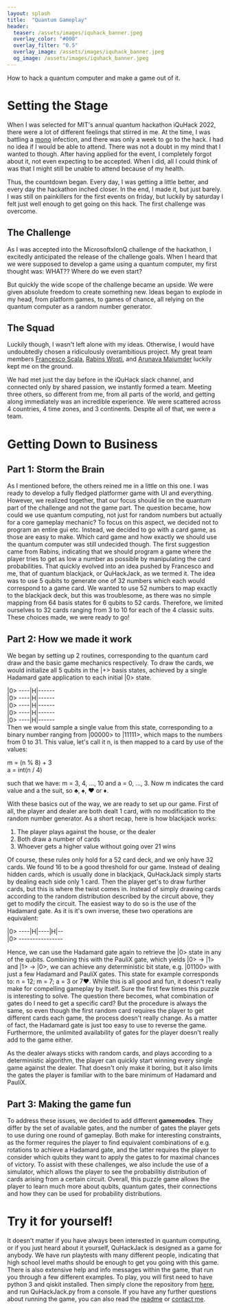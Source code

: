 ```yaml
---
layout: splash
title:  "Quantum Gameplay"
header:
  teaser: /assets/images/iquhack_banner.jpeg
  overlay_color: "#000"
  overlay_filter: "0.5"
  overlay_image: /assets/images/iquhack_banner.jpeg
  og_image: /assets/images/iquhack_banner.jpeg
---
```

How to hack a quantum computer and make a game out of it.

# Setting the Stage
When I was selected for MIT's annual quantum hackathon iQuHack 2022,
there were a lot of different feelings that stirred in me. At the time,
I was battling a [mono](https://en.wikipedia.org/wiki/Infectious_mononucleosis)
infection, and there was only a week to go to the hack. I had no idea if
I would be able to attend. There was not a doubt in my mind that I wanted
to though. After having applied for the event, I completely forgot about
it, not even expecting to be accepted. When I did, all I could think of
was that I might still be unable to attend because of my health.

Thus, the countdown began. Every day, I was getting a little better, and
every day the hackathon inched closer. In the end, I made it, but just barely.
I was still on painkillers for the first events on friday, but luckily by saturday
I felt just well enough to get going on this hack. The first challenge was overcome.
## The Challenge
As I was accepted into the MicrosoftxIonQ challenge of the hackathon, I excitedly
anticipated the release of the challenge goals. When I heard that we were supposed to
develop a game using a quantum computer, my first thought was: WHAT?? Where do we even start?

But quickly the wide scope of the challenge became an upside. We were given absolute
freedom to create something new. Ideas began to explode in my head, from platform games, to
games of chance, all relying on the quantum computer as a random number generator.
## The Squad
Luckily though, I wasn't left alone with my ideas. Otherwise, I would have undoubtedly chosen a
ridiculously overambitious project. My great team members [Francesco Scala](https://www.linkedin.com/in/francesco-scala-839507211/),
[Rabins Wosti](https://www.linkedin.com/in/rabins-wosti-703107152/), and
[Arunava Majumder](https://www.linkedin.com/in/arunava-majumder-33500a167/) luckily kept me on the ground.

We had met just the day before in the iQuHack slack channel, and connected only by shared passion,
we instantly formed a team. Meeting three others, so different from me, from all parts of the world,
and getting along immediately was an incredible experience. We were scattered across 4 countries, 4 time zones,
and 3 continents. Despite all of that, we were a team.

# Getting Down to Business

## Part 1: Storm the Brain
As I mentioned before, the others reined me in a little on this one. I was ready to develop a fully fledged platformer game with UI and everything. However, we realized together, that our focus should lie on the quantum part of the challenge and not the game part. The question became, how could we use quantum computing, not just for random numbers but actually for a core gameplay mechanic? To focus on this aspect, we decided not to program an entire gui etc. Instead, we decided to go with a card game, as those are easy to make. Which card game and how exactly we should use the quantum computer was still undecided though. The first suggestion came from Rabins, indicating that we should program a game where the player tries to get as low a number as possible by manipulating the card probabilities. That quickly evolved into an idea pushed by Francesco and me, that of quantum blackjack, or QuHackJack, as we termed it. The idea was to use 5 qubits to generate one of 32 numbers which each would correspond to a game card. We wanted to use 52 numbers to map exactly to the blackjack deck, but this was troublesome, as there was no simple mapping from 64 basis states for 6 qubits to 52 cards. Therefore, we limited ourselves to 32 cards ranging from 3 to 10 for each of the 4 classic suits. These choices made, we were ready to go!

## Part 2: How we made it work
We began by setting up 2 routines, corresponding to the quantum card draw and the basic game mechanics respectively. To draw the cards, we would initialize all 5 qubits in the |+> basis states, achieved by a single Hadamard gate application to each initial |0> state.

\|0> ----\|H\|------  
\|0> ----\|H\|------  
\|0> ----\|H\|------  
\|0> ----\|H\|------  
\|0> ----\|H\|------  
Then we would sample a single value from this state, corresponding to a binary number ranging from \|00000> to \|11111>, which maps to the numbers from 0 to 31. This value, let's call it n, is then mapped to a card by use of the values:  

m = (n % 8) + 3  
a = int(n / 4)  

such that we have: m = 3, 4, ..., 10 and a = 0, ..., 3. Now m indicates the card value and a the suit, so ♣, ♠, ♥ or ♦.  

With these basics out of the way, we are ready to set up our game. First of all, the player and dealer are both dealt 1 card, with no modification to the random number generator. As a short recap, here is how blackjack works:

1. The player plays against the house, or the dealer
2. Both draw a number of cards
3. Whoever gets a higher value without going over 21 wins

Of course, these rules only hold for a 52 card deck, and we only have 32 cards. We found 16 to be a good threshold for our game. Instead of dealing hidden cards, which is usually done in blackjack, QuHackJack simply starts by dealing each side only 1 card. Then the player get's to draw further cards, but this is where the twist comes in. Instead of simply drawing cards according to the random distribution described by the circuit above, they get to modify the circuit. The easiest way to do so is the use of the Hadamard gate. As it is it's own inverse, these two operations are equivalent:  

\|0> ----\|H\|----\|H\|--  
\|0> ----------------  

Hence, we can use the Hadamard gate again to retrieve the \|0> state in any of the qubits. Combining this with the PauliX gate,
which yields \|0> -> \|1> and \|1> -> \|0>,
we can achieve any deterministic bit state, e.g. \|01100> with just a few
Hadamard and PauliX gates. This state for example corresponds to: n = 12;
m = 7; a = 3 or 7♥. While this is all good and fun,
it doesn't really make for compelling gameplay by itself.
Sure the first few times this puzzle is interesting to solve.
The question there becomes, what combination of gates do I need to
get a specific card? But the procedure is always the same,
so even though the first random card requires the player to get
different cards each game, the process doesn't really change.
As a matter of fact, the Hadamard gate is just too easy to use to reverse the game. Furthermore, the unlimited availability of gates for the player doesn't really add to the game either.

As the dealer always sticks with random cards, and plays according to a deterministic algorithm, the player can quickly start winning every single game against the dealer. That doesn't only make it boring, but it also limits the gates the player is familiar with to the bare minimum of Hadamard and PauliX.  

## Part 3: Making the game fun

To address these issues, we decided to add different **gamemodes**. They differ by the set of available gates, and the number of gates the player gets to use during one round of gameplay. Both make for interesting constraints, as the former requires the player to find equivalent combinations of e.g. rotations to achieve a Hadamard gate, and the latter requires the player to consider which qubits they want to apply the gates to for maximal chances of victory. To assist with these challenges, we also include the use of a simulator, which allows the player to see the probabilitiy distribution of cards arising from a certain circuit. Overall, this puzzle game allows the player to learn much more about qubits, quantum gates, their connections and how they can be used for probability distributions.

# Try it for yourself!

It doesn't matter if you have always been interested in quantum computing, or if you just heard about it yourself, QuHackJack is designed as a game for anybody. We have run playtests with many different people, indicating that high school level maths should be enough to get you going with this game. There is also extensive help and info messages within the game, that run you through a few different examples. To play, you will first need to have python 3 and qiskit installed. Then simply clone the repository from [here](https://github.com/KarimAED/2022_microsoft_ionq_challenge), and run QuHackJack.py from a console. If you have any further questions about running the game, you can also read the [readme](https://github.com/KarimAED/2022_microsoft_ionq_challenge/blob/main/README.md) or [contact me](mailto:karimaed@gmx.de).